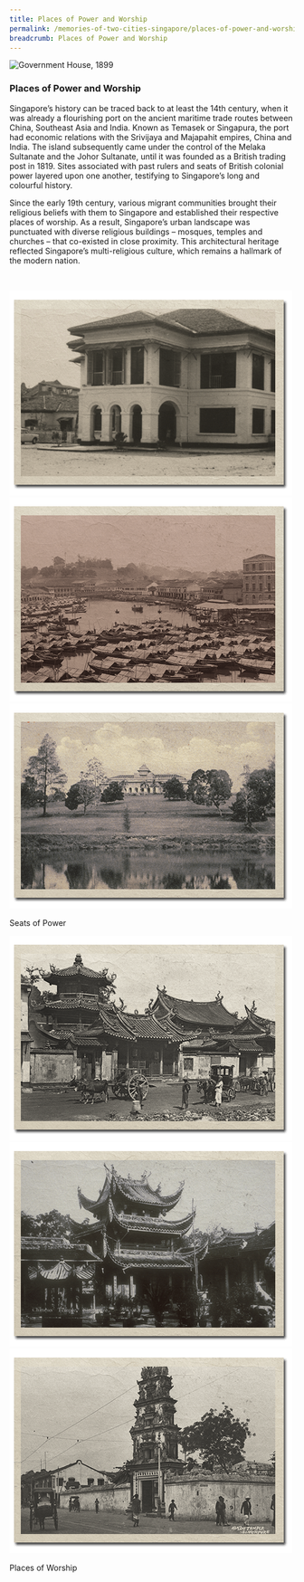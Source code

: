 ```yaml
---
title: Places of Power and Worship
permalink: /memories-of-two-cities-singapore/places-of-power-and-worship/
breadcrumb: Places of Power and Worship
---
```

<img alt="Government House, 1899" src="/images/power-and-worship/power-and-worship-banner_400w.jpg" width="1000" height="461" sizes="(max-width: 400px) 40vw, 100vw" srcset="/images/power-and-worship/power-and-worship-banner_400w.jpg 400w, /images/power-and-worship/power-and-worship-banner_1000w.jpg 1000w">

### **Places of Power and Worship** 
Singapore’s history can be traced back to at least the 14th century, when it was already a flourishing port on the ancient maritime trade routes between China, Southeast Asia and India. Known as Temasek or Singapura, the port had economic relations with the Srivijaya and Majapahit empires, China and India. The island subsequently came under the control of the Melaka Sultanate and the Johor Sultanate, until it was founded as a British trading post in 1819. Sites associated with past rulers and seats of British colonial power layered upon one another, testifying to Singapore’s long and colourful history.

Since the early 19th century, various migrant communities brought their religious beliefs with them to Singapore and established their respective places of worship. As a result, Singapore’s urban landscape was punctuated with diverse religious buildings – mosques, temples and churches – that co-existed in close proximity. This architectural heritage reflected Singapore’s multi-religious culture, which remains a hallmark of the modern nation. 
<p>&nbsp;</p>


<div class="category-stacked-area">
  
<div class="photo-stacked-wrap">
  <div class="photos">
    <img class="photo-lv-1" src="/images/power-and-worship/seats-photo-stack-1.png" height="362" width="500" alt="Istana Kampong Glam, 1960s">
    <img class="photo-lv-2" src="/images/power-and-worship/seats-photo-stack-2.png" height="362" width="500" alt="View of Boat Quay looking towards Fort Canning Hill, 1900s">
    <img class="photo-lv-3" src="/images/power-and-worship/seats-photo-stack-3.png" height="362" width="500" alt="Government House, 1899">
  </div>
  <p>Seats of Power</p>
  <a class="cover" href="/memories-of-two-cities-singapore/places-of-power-and-worship/seats-of-power" aria-label="Read more about Seats of Power"></a>
</div> 
  
<div class="photo-stacked-wrap">
  <div class="photos">
    <img class="photo-lv-1" src="/images/power-and-worship/worship-photo-stack-1.png" height="362" width="500" alt="Chongwen Ge beside Thian Hock Keng Temple, 1900s">
    <img class="photo-lv-2" src="/images/power-and-worship/worship-photo-stack-2.png" height="362" width="500" alt="Siong Lim Temple, 1910s">
    <img class="photo-lv-3" src="/images/power-and-worship/worship-photo-stack-3.png" height="362" width="500" alt="Sri Mariamman Temple, 1905">
  </div>
  <p>Places of Worship</p>
  <a class="cover" href="/memories-of-two-cities-singapore/places-of-power-and-worship/places-of-worship/" aria-label="Read more about Places of Worship"></a>
</div>

</div>